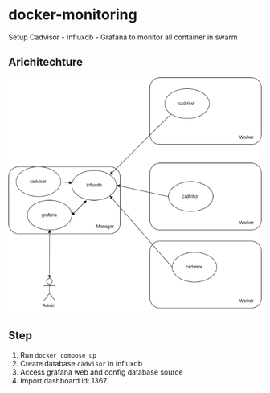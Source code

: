 # docker-monitoring
Setup Cadvisor - Influxdb - Grafana to monitor all container in swarm
## Arichitechture

![architechture](https://github.com/cuongnb14/docker-monitoring/raw/master/architechture.png)

## Step
1. Run `docker compose up`
2. Create database `cadvisor` in influxdb
3. Access grafana web and config database source
4. Import dashboard id: 1367
